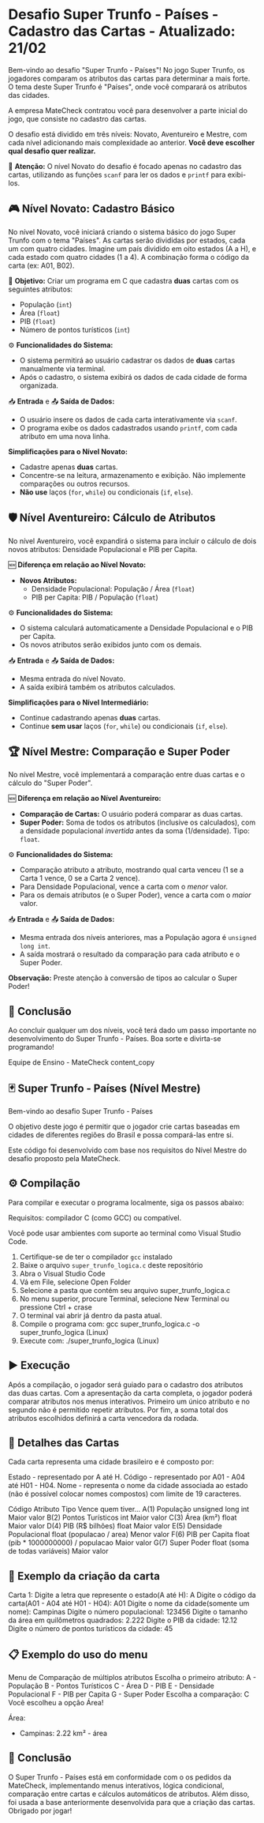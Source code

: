 # Desafio Super Trunfo - Países - Cadastro das Cartas - Atualizado: 21/02

Bem-vindo ao desafio "Super Trunfo - Países"! No jogo Super Trunfo, os jogadores comparam os atributos das cartas para determinar a mais forte. O tema deste Super Trunfo é "Países", onde você comparará os atributos das cidades.

A empresa MateCheck contratou você para desenvolver a parte inicial do jogo, que consiste no cadastro das cartas.

O desafio está dividido em três níveis: Novato, Aventureiro e Mestre, com cada nível adicionando mais complexidade ao anterior.  **Você deve escolher qual desafio quer realizar.**

🚨 **Atenção:** O nível Novato do desafio é focado apenas no cadastro das cartas, utilizando as funções `scanf` para ler os dados e `printf` para exibi-los.

## 🎮 Nível Novato: Cadastro Básico

No nível Novato, você iniciará criando o sistema básico do jogo Super Trunfo com o tema "Países". As cartas serão divididas por estados, cada um com quatro cidades.  Imagine um país dividido em oito estados (A a H), e cada estado com quatro cidades (1 a 4).  A combinação forma o código da carta (ex: A01, B02).

🚩 **Objetivo:** Criar um programa em C que cadastra **duas** cartas com os seguintes atributos:

*   População (`int`)
*   Área (`float`)
*   PIB (`float`)
*   Número de pontos turísticos (`int`)

⚙️ **Funcionalidades do Sistema:**

*   O sistema permitirá ao usuário cadastrar os dados de **duas** cartas manualmente via terminal.
*   Após o cadastro, o sistema exibirá os dados de cada cidade de forma organizada.

📥 **Entrada** e 📤 **Saída de Dados:**

*   O usuário insere os dados de cada carta interativamente via `scanf`.
*   O programa exibe os dados cadastrados usando `printf`, com cada atributo em uma nova linha.

**Simplificações para o Nível Novato:**

*   Cadastre apenas **duas** cartas.
*   Concentre-se na leitura, armazenamento e exibição. Não implemente comparações ou outros recursos.
*   **Não use** laços (`for`, `while`) ou condicionais (`if`, `else`).


## 🛡️ Nível Aventureiro: Cálculo de Atributos

No nível Aventureiro, você expandirá o sistema para incluir o cálculo de dois novos atributos: Densidade Populacional e PIB per Capita.

🆕 **Diferença em relação ao Nível Novato:**

*   **Novos Atributos:**
    *   Densidade Populacional: População / Área (`float`)
    *   PIB per Capita: PIB / População (`float`)

⚙️ **Funcionalidades do Sistema:**

*   O sistema calculará automaticamente a Densidade Populacional e o PIB per Capita.
*   Os novos atributos serão exibidos junto com os demais.

📥 **Entrada** e 📤 **Saída de Dados:**

*   Mesma entrada do nível Novato.
*   A saída exibirá também os atributos calculados.

**Simplificações para o Nível Intermediário:**

*   Continue cadastrando apenas **duas** cartas.
*   Continue **sem usar** laços (`for`, `while`) ou condicionais (`if`, `else`).



## 🏆 Nível Mestre: Comparação e Super Poder

No nível Mestre, você implementará a comparação entre duas cartas e o cálculo do "Super Poder".

🆕 **Diferença em relação ao Nível Aventureiro:**

*   **Comparação de Cartas:** O usuário poderá comparar as duas cartas.
*   **Super Poder:** Soma de todos os atributos (inclusive os calculados), com a densidade populacional *invertida* antes da soma (1/densidade).  Tipo: `float`.

⚙️ **Funcionalidades do Sistema:**

*   Comparação atributo a atributo, mostrando qual carta venceu (1 se a Carta 1 vence, 0 se a Carta 2 vence).
*   Para Densidade Populacional, vence a carta com o *menor* valor.
*   Para os demais atributos (e o Super Poder), vence a carta com o *maior* valor.

📥 **Entrada** e 📤 **Saída de Dados:**

*   Mesma entrada dos níveis anteriores, mas a População agora é `unsigned long int`.
*   A saída mostrará o resultado da comparação para cada atributo e o Super Poder.

**Observação:**  Preste atenção à conversão de tipos ao calcular o Super Poder!


## 🏁 Conclusão

Ao concluir qualquer um dos níveis, você terá dado um passo importante no desenvolvimento do Super Trunfo - Países. Boa sorte e divirta-se programando!

Equipe de Ensino - MateCheck
content_copy

## 🃏 Super Trunfo - Países (Nível Mestre)

Bem-vindo ao desafio Super Trunfo - Países

O objetivo deste jogo é permitir que o jogador crie cartas baseadas em cidades de diferentes regiões do Brasil e possa compará-las entre si.

Este código foi desenvolvido com base nos requisitos do Nível Mestre do desafio proposto pela MateCheck.

## ⚙️ Compilação

Para compilar e executar o programa localmente, siga os passos abaixo:

Requisitos: compilador C (como GCC) ou compatível.

Você pode usar ambientes com suporte ao terminal como Visual Studio Code.

1. Certifique-se de ter o compilador `gcc` instalado
2. Baixe o arquivo `super_trunfo_logica.c` deste repositório
3. Abra o Visual Studio Code
4. Vá em File, selecione Open Folder
5. Selecione a pasta que contém seu arquivo super_trunfo_logica.c
6. No menu superior, procure Terminal, selecione New Terminal ou pressione Ctrl + crase
7. O terminal vai abrir já dentro da pasta atual.
8. Compile o programa com:
   gcc super_trunfo_logica.c -o super_trunfo_logica (Linux)
9. Execute com:
   ./super_trunfo_logica (Linux)

## ▶️ Execução

Após a compilação, o jogador será guiado para o cadastro dos atributos das duas cartas.
Com a apresentação da carta completa, o jogador poderá comparar atributos nos menus interativos.
Primeiro um único atributo e no segundo não é permitido repetir atributos.
Por fim, a soma total dos atributos escolhidos definirá a carta vencedora da rodada.

## 🧾 Detalhes das Cartas

Cada carta representa uma cidade brasileiro e é composto por:

Estado - representado por A até H.
Código - representado por A01 - A04 até H01 - H04.
Nome - representa o nome da cidade associada ao estado (não é possível colocar nomes compostos) com limite de 19 caracteres.

Código	    Atributo	            Tipo	                                    Vence quem tiver...
A(1)	    População	            unsigned long int	                        Maior valor
B(2)	    Pontos Turísticos	    int	                                        Maior valor
C(3)	    Área (km²)	            float	                                    Maior valor
D(4)	    PIB (R$ bilhões)	    float	                                    Maior valor
E(5)	    Densidade Populacional	float (populacao / area)	                Menor valor
F(6)	    PIB per Capita	        float (pib * 1000000000) / populacao	    Maior valor
G(7)	    Super Poder	            float (soma de todas variáveis)	            Maior valor

## 📄 Exemplo da criação da carta

Carta 1: 
Digite a letra que represente o estado(A até H): 
A
Digite o código da carta(A01 - A04 até H01 - H04): 
A01
Digite o nome da cidade(somente um nome): 
Campinas
Digite o número populacional: 
123456
Digite o tamanho da área em quilômetros quadrados: 
2.222
Digite o PIB da cidade: 
12.12
Digite o número de pontos turísticos da cidade: 
45

## 📋 Exemplo do uso do menu

Menu de Comparação de múltiplos atributos 
Escolha o primeiro atributo:
A - População
B - Pontos Turísticos
C - Área
D - PIB
E - Densidade Populacional
F - PIB per Capita
G - Super Poder
Escolha a comparação: C
Você escolheu a opção Área!

Área:
 - Campinas: 2.22 km² - área

## 🏁 Conclusão

O Super Trunfo - Países está em conformidade com o os pedidos da MateCheck, implementando menus interativos, lógica condicional, comparação entre cartas e cálculos automáticos de atributos. Além disso, foi usada a base anteriormente desenvolvida para que a criação das cartas.
Obrigado por jogar!
